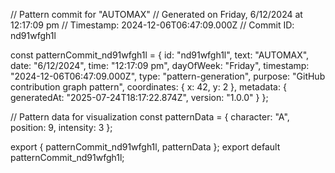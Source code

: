 // Pattern commit for "AUTOMAX"
// Generated on Friday, 6/12/2024 at 12:17:09 pm
// Timestamp: 2024-12-06T06:47:09.000Z
// Commit ID: nd91wfgh1l

const patternCommit_nd91wfgh1l = {
  id: "nd91wfgh1l",
  text: "AUTOMAX",
  date: "6/12/2024",
  time: "12:17:09 pm",
  dayOfWeek: "Friday",
  timestamp: "2024-12-06T06:47:09.000Z",
  type: "pattern-generation",
  purpose: "GitHub contribution graph pattern",
  coordinates: {
    x: 42,
    y: 2
  },
  metadata: {
    generatedAt: "2025-07-24T18:17:22.874Z",
    version: "1.0.0"
  }
};

// Pattern data for visualization
const patternData = {
  character: "A",
  position: 9,
  intensity: 3
};

export { patternCommit_nd91wfgh1l, patternData };
export default patternCommit_nd91wfgh1l;
